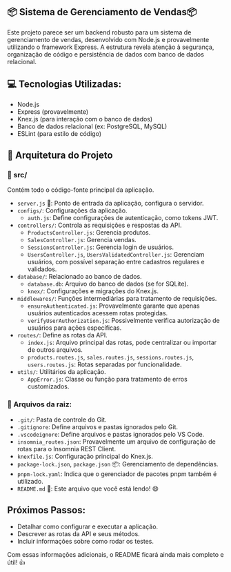 ##  📦 Sistema de Gerenciamento de Vendas📦

Este projeto parece ser um backend robusto para um sistema de gerenciamento de vendas, desenvolvido com Node.js e provavelmente utilizando o framework Express. A estrutura revela atenção à segurança, organização de código e persistência de dados com banco de dados relacional.

##  💻 Tecnologias Utilizadas:

- Node.js
- Express (provavelmente)
- Knex.js (para interação com o banco de dados)
- Banco de dados relacional (ex: PostgreSQL, MySQL)
- ESLint (para estilo de código)

## 📂 Arquitetura do Projeto

### 📁 src/

Contém todo o código-fonte principal da aplicação.

- `server.js` 🚀: Ponto de entrada da aplicação, configura o servidor.
- `configs/`: Configurações da aplicação.
    - `auth.js`: Define configurações de autenticação, como tokens JWT.
- `controllers/`: Controla as requisições e respostas da API.
    - `ProductsController.js`: Gerencia produtos.
    - `SalesController.js`: Gerencia vendas.
    - `SessionsController.js`: Gerencia login de usuários.
    - `UsersController.js`, `UsersValidatedController.js`: Gerenciam usuários, com possível separação entre cadastros regulares e validados.
- `database/`: Relacionado ao banco de dados.
    - `database.db`: Arquivo do banco de dados (se for SQLite).
    - `knex/`: Configurações e migrações do Knex.js.
- `middlewares/`: Funções intermediárias para tratamento de requisições.
    - `ensureAuthenticated.js`: Provavelmente garante que apenas usuários autenticados acessem rotas protegidas.
    - `verifyUserAuthorization.js`:  Possivelmente verifica autorização de usuários para ações específicas.
- `routes/`: Define as rotas da API.
    - `index.js`: Arquivo principal das rotas, pode centralizar ou importar de outros arquivos.
    - `products.routes.js`, `sales.routes.js`, `sessions.routes.js`, `users.routes.js`: Rotas separadas por funcionalidade.
- `utils/`: Utilitários da aplicação.
    - `AppError.js`: Classe ou função para tratamento de erros customizados.

### 📄 Arquivos da raiz:

- `.git/`: Pasta de controle do Git.
- `.gitignore`: Define arquivos e pastas ignorados pelo Git.
- `.vscodeignore`: Define arquivos e pastas ignorados pelo VS Code.
- `insomnia_routes.json`:  Provavelmente um arquivo de configuração de rotas para o Insomnia REST Client.
- `knexfile.js`:  Configuração principal do Knex.js.
- `package-lock.json`, `package.json` 📦: Gerenciamento de dependências.
- `pnpm-lock.yaml`: Indica que o gerenciador de pacotes pnpm também é utilizado.
- `README.md` 📄: Este arquivo que você está lendo! 😄 

## Próximos Passos:

- Detalhar como configurar e executar a aplicação.
- Descrever as rotas da API e seus métodos.
- Incluir informações sobre como rodar os testes. 

Com essas informações adicionais, o README ficará ainda mais completo e útil! 👍 
